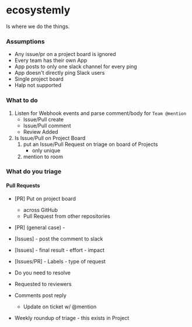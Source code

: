# ecosystemly

Is where we do the things.
 
 ### Assumptions
 
* Any issue/pr on a project board is ignored
* Every team has their own App
* App posts to only one slack channel for every ping
* App doesn't directly ping Slack users 
* Single project board
* Halp not supported

 ### What to do

1. Listen for Webhook events and parse comment/body for `Team @mention`
    * Issue/Pull create
    * Issue/Pull comment
    * Review Added 
1. Is Issue/Pull on Project Board
    1. put an Issue/Pull Request on triage on board of Projects
        - only unique 
    1. mention to room 

### What do you triage
 
#### Pull Requests
* [PR] Put on project board 
   - across GitHub
   - Pull Request from other repositories
* [PR] (general case) - 
* [Issues] - post the comment to slack
* [Issues] - final result - effort - impact
* [Issues/PR] - Labels - type of request

* Do you need to resolve 
* Requested to reviewers
* Comments post reply 
   * Update on ticket w/ @mention
   
* Weekly roundup of triage - this exists in Project
